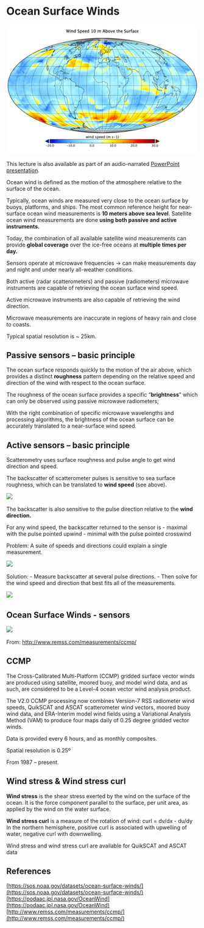 # Ocean Surface Winds

![ASCAT METOP B Sensor April 2021](../.gitbook/assets/wind_global.png)

This lecture is also available as part of an audio-narrated [PowerPoint presentation](https://oceanwatch.pifsc.noaa.gov/files/hawaii2020/05-Salinity-Winds-Altimetry.pptx).

Ocean wind is defined as the motion of the atmosphere relative to the surface of the ocean.

Typically, ocean winds are measured very close to the ocean surface by buoys, platforms, and ships. The most common reference height for near-surface ocean wind measurements is **10 meters above sea level**. Satellite ocean wind measurements are done **using both passive and active instruments.**

Today, the combination of all available satellite wind measurements can provide **global coverage** over the ice-free oceans at **multiple times per day.**

Sensors operate at microwave frequencies -&gt; can make measurements day and night and under nearly all-weather conditions.

Both active \(radar scatterometers\) and passive \(radiometers\) microwave instruments are capable of retrieving the ocean surface wind speed.

Active microwave instruments are also capable of retrieving the wind direction.

Microwave measurements are inaccurate in regions of heavy rain and close to coasts.

Typical spatial resolution is ~ 25km.

## Passive sensors – basic principle <a id="passive-sensors-basic-principle"></a>

The ocean surface responds quickly to the motion of the air above, which provides a distinct **roughness** pattern depending on the relative speed and direction of the wind with respect to the ocean surface.

The roughness of the ocean surface provides a specific “**brightness**” which can only be observed using passive microwave radiometers;

With the right combination of specific microwave wavelengths and processing algorithms, the brightness of the ocean surface can be accurately translated to a near-surface wind speed.

## Active sensors – basic principle <a id="active-sensors-basic-principle"></a>

Scatterometry uses surface roughness and pulse angle to get wind direction and speed.

The backscatter of scatterometer pulses is sensitive to sea surface roughness, which can be translated to **wind speed** \(see above\).

![](https://gblobscdn.gitbook.com/assets%2F-LylLNCSXaUER_FiqDSx%2F-Lz9KbOXdhtTMGpMnukl%2F-Lz9jnmc9-fRaP6V6oov%2Fimage.png?alt=media&token=a59547b7-a8b3-49e9-8a7f-d41b60259d81)

The backscatter is also sensitive to the pulse direction relative to the **wind direction.**

For any wind speed, the backscatter returned to the sensor is - maximal with the pulse pointed upwind - minimal with the pulse pointed crosswind

Problem: A suite of speeds and directions could explain a single measurement.

![](https://gblobscdn.gitbook.com/assets%2F-LylLNCSXaUER_FiqDSx%2F-Lz9KbOXdhtTMGpMnukl%2F-Lz9kMQtwoPMEdp7n2Aa%2Fimage.png?alt=media&token=5c138dc4-c0e8-4263-b6b6-cb63a02a268c)

Solution: - Measure backscatter at several pulse directions. - Then solve for the wind speed and direction that best fits all of the measurements.

![](https://gblobscdn.gitbook.com/assets%2F-LylLNCSXaUER_FiqDSx%2F-Lz9KbOXdhtTMGpMnukl%2F-Lz9kmp8SoTWntQnNHvr%2Fimage.png?alt=media&token=65c5b4bc-26ff-4069-aee7-bd7fd96267ed)

## Ocean Surface Winds - sensors <a id="ocean-surface-winds-sensors"></a>

![](https://gblobscdn.gitbook.com/assets%2F-LylLNCSXaUER_FiqDSx%2F-Lz9KbOXdhtTMGpMnukl%2F-Lz9ks6RruFSxhoCAQ69%2Fimage.png?alt=media&token=e73cf657-7de4-42d6-9628-9011eb0b6ba8)

From: http://www.remss.com/measurements/ccmp/

## CCMP <a id="ccmp"></a>

The Cross-Calibrated Multi-Platform \(CCMP\) gridded surface vector winds are produced using satellite, moored buoy, and model wind data, and as such, are considered to be a Level-4 ocean vector wind analysis product.

The V2.0 CCMP processing now combines Version-7 RSS radiometer wind speeds, QuikSCAT and ASCAT scatterometer wind vectors, moored buoy wind data, and ERA-Interim model wind fields using a Variational Analysis Method \(VAM\) to produce four maps daily of 0.25 degree gridded vector winds.

Data is provided every 6 hours, and as monthly composites.

Spatial resolution is 0.25º

From 1987 – present.

## Wind stress & Wind stress curl <a id="wind-stress-and-wind-stress-curl"></a>

**Wind stress** is the shear stress exerted by the wind on the surface of the ocean. It is the force component parallel to the surface, per unit area, as applied by the wind on the water surface.

**Wind stress curl** is a measure of the rotation of wind: curl = dv/dx - du/dy In the northern hemisphere, positive curl is associated with upwelling of water, negative curl with downwelling.

Wind stress and wind stress curl are available for QuikSCAT and ASCAT data

## References <a id="references"></a>

​[https://sos.noaa.gov/datasets/ocean-surface-winds/](https://sos.noaa.gov/datasets/ocean-surface-winds/) [https://podaac.jpl.nasa.gov/OceanWind](https://podaac.jpl.nasa.gov/OceanWind) [http://www.remss.com/measurements/ccmp/](http://www.remss.com/measurements/ccmp/)

